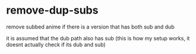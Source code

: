 # remove-dup-subs
remove subbed anime if there is a version that has both sub and dub


it is assumed that the dub path also has sub (this is how my setup works, it doesnt actually check if its dub and sub)